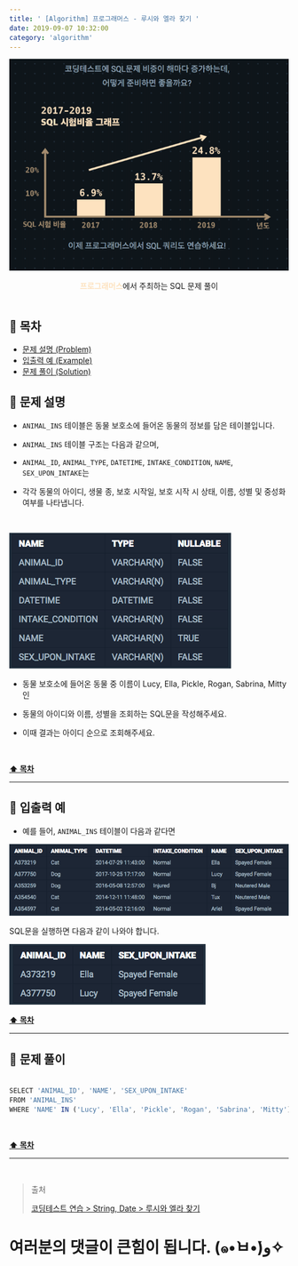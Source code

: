 ```yaml
---
title: ' [Algorithm] 프로그래머스 - 루시와 엘라 찾기 '
date: 2019-09-07 10:32:00
category: 'algorithm'
---
```


![](../../images/sql/logo.png)

<center><strong style="color:#FDE2BF">프로그래머스</strong>에서 주최하는 SQL 문제 풀이</center>

<br />

## **💎 목차**
  * [문제 설명 (Problem)](#-문제-설명)
  * [입출력 예 (Example)](#-입출력-예)
  * [문제 풀이 (Solution)](#-문제-풀이)

## **📕 문제 설명**

- `ANIMAL_INS` 테이블은 동물 보호소에 들어온 동물의 정보를 담은 테이블입니다.

- `ANIMAL_INS` 테이블 구조는 다음과 같으며,

- `ANIMAL_ID`, `ANIMAL_TYPE`, `DATETIME`, `INTAKE_CONDITION`, `NAME`, `SEX_UPON_INTAKE`는

- 각각 동물의 아이디, 생물 종, 보호 시작일, 보호 시작 시 상태, 이름, 성별 및 중성화 여부를 나타냅니다.

<br />

![](../../images/sql/table.1.png)
<br />

- 동물 보호소에 들어온 동물 중 이름이 Lucy, Ella, Pickle, Rogan, Sabrina, Mitty인 

- 동물의 아이디와 이름, 성별을 조회하는 SQL문을 작성해주세요.

- 이때 결과는 아이디 순으로 조회해주세요.

<br />

**[⬆ 목차](#-목차)**

---

## **📙 입출력 예**

- 예를 들어, `ANIMAL_INS` 테이블이 다음과 같다면

![](../../images/sql/string,date/1-1.example.png)
<br />

SQL문을 실행하면 다음과 같이 나와야 합니다.

![](../../images/sql/string,date/1-2.example.png)
<br />

**[⬆ 목차](#-목차)**

---

## **📘 문제 풀이**

```js

SELECT 'ANIMAL_ID', 'NAME', 'SEX_UPON_INTAKE'
FROM 'ANIMAL_INS'
WHERE 'NAME' IN ('Lucy', 'Ella', 'Pickle', 'Rogan', 'Sabrina', 'Mitty')

```

<br />

**[⬆ 목차](#-목차)**

---

<br />

> 출처
>
> <a href="https://programmers.co.kr/learn/courses/30/lessons/59046" target="_blank">코딩테스트 연습 > String, Date > 루시와 엘라 찾기</a>

# 여러분의 댓글이 큰힘이 됩니다. (๑•̀ㅂ•́)و✧
